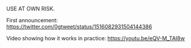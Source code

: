 USE AT OWN RISK. <p>
First announcement: https://twitter.com/0gtweet/status/1516082931504144386 <p>
Video showing how it works in practice: https://youtu.be/eQV-M_TAI8w
